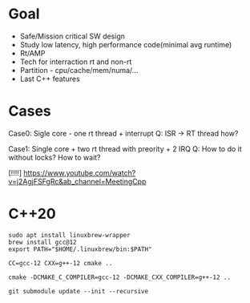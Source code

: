 # Goal
- Safe/Mission critical SW design
- Study low latency, high performance code(minimal avg runtime)
- Rt/AMP
- Tech for interraction rt and non-rt
- Partition - cpu/cache/mem/numa/...
- Last C++ features

# Cases

Case0:
Sigle core - one rt thread + interrupt
Q: ISR -> RT thread how?

Case1:
Single core + two rt thread with preority + 2 IRQ
Q: How to do it without locks? How to wait?

[!!!!]
https://www.youtube.com/watch?v=j2AgjFSFgRc&ab_channel=MeetingCpp

# C++20
```
sudo apt install linuxbrew-wrapper
brew install gcc@12
export PATH="$HOME/.linuxbrew/bin:$PATH"

CC=gcc-12 CXX=g++-12 cmake ..

cmake -DCMAKE_C_COMPILER=gcc-12 -DCMAKE_CXX_COMPILER=g++-12 ..
```

```
git submodule update --init --recursive
```